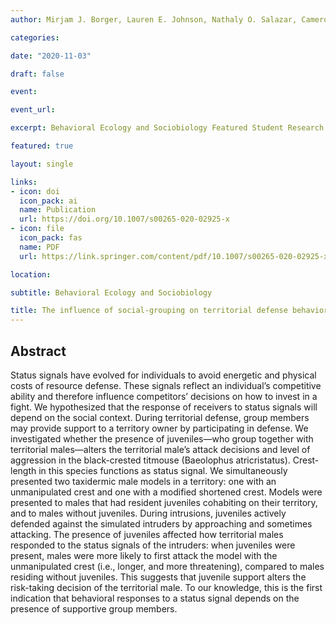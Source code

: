 ```yaml
---
author: Mirjam J. Borger, Lauren E. Johnson, Nathaly O. Salazar, Cameron L. Dreghorn, Jan Komdeur & Troy G. Murphy

categories:

date: "2020-11-03"

draft: false

event: 

event_url: 

excerpt: Behavioral Ecology and Sociobiology Featured Student Research Paper

featured: true

layout: single

links:
- icon: doi
  icon_pack: ai
  name: Publication
  url: https://doi.org/10.1007/s00265-020-02925-x
- icon: file
  icon_pack: fas
  name: PDF
  url: https://link.springer.com/content/pdf/10.1007/s00265-020-02925-x.pdf

location: 

subtitle: Behavioral Ecology and Sociobiology 

title: The influence of social-grouping on territorial defense behavior in the black-crested titmouse (Baeolophus atricristatus)
---
```



## Abstract

Status signals have evolved for individuals to avoid energetic and physical costs of resource defense. These signals reflect an individual’s competitive ability and therefore influence competitors’ decisions on how to invest in a fight. We hypothesized that the response of receivers to status signals will depend on the social context. During territorial defense, group members may provide support to a territory owner by participating in defense. We investigated whether the presence of juveniles—who group together with territorial males—alters the territorial male’s attack decisions and level of aggression in the black-crested titmouse (Baeolophus atricristatus). Crest-length in this species functions as status signal. We simultaneously presented two taxidermic male models in a territory: one with an unmanipulated crest and one with a modified shortened crest. Models were presented to males that had resident juveniles cohabiting on their territory, and to males without juveniles. During intrusions, juveniles actively defended against the simulated intruders by approaching and sometimes attacking. The presence of juveniles affected how territorial males responded to the status signals of the intruders: when juveniles were present, males were more likely to first attack the model with the unmanipulated crest (i.e., longer, and more threatening), compared to males residing without juveniles. This suggests that juvenile support alters the risk-taking decision of the territorial male. To our knowledge, this is the first indication that behavioral responses to a status signal depends on the presence of supportive group members.
